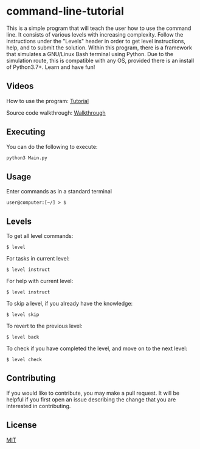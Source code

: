 # command-line-tutorial

This is a simple program that will teach the user how to use the command line. It consists of various levels with increasing complexity. Follow the instructions under the "Levels" header in order to get level instructions, help, and to submit the solution. Within this program, there is a framework that simulates a GNU/Linux Bash terminal using Python. Due to the simulation route, this is compatible with any OS, provided there is an install of Python3.7+. Learn and have fun!

## Videos
How to use the program:
[Tutorial](https://youtu.be/9gw2sbGTrOQ)

Source code walkthrough:
[Walkthrough](https://youtu.be/ph-5mFYEtFw)

## Executing

You can do the following to execute:

```bash
python3 Main.py
```

## Usage
Enter commands as in a standard terminal
```
user@computer:[~/] > $ 
```

## Levels
To get all level commands:
```
$ level
```

For tasks in current level:
```
$ level instruct
```

For help with current level:
```
$ level instruct
```

To skip a level, if you already have the knowledge:
```
$ level skip
```

To revert to the previous level:
```
$ level back
```

To check if you have completed the level, and move on to the next level:
```
$ level check
```

## Contributing
If you would like to contribute, you may make a pull request. It will be helpful if you first open an issue describing the change that you are interested in contributing.

## License
[MIT](https://choosealicense.com/licenses/mit/)
